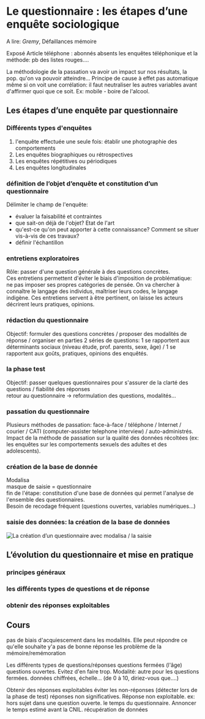 # Le questionnaire : les étapes d’une enquête sociologique

A lire: _Gremy_, Défaillances mémoire

Exposé Article téléphone : abonnés absents les enquêtes téléphonique et la méthode: pb des listes rouges....

La méthodologie de la passation va avoir un impact sur nos résultats, la pop. qu'on va pouvoir atteindre... Principe de cause à effet pas automatique même si on voit une corrélation: il faut neutraliser les autres variables avant d'affirmer quoi que ce soit. Ex: mobile - boire de l'alcool.

## Les étapes d’une enquête par questionnaire

### Différents types d'enquêtes

1. l'enquête effectuée une seule fois: établir une photographie des comportements
2. Les enquêtes biographiques ou rétrospectives
3. Les enquêtes répétitives ou périodiques
4. Les enquêtes longitudinales

### définition de l’objet d’enquête et constitution d’un questionnaire

Délimiter le champ de l'enquête:

* évaluer la faisabilité et contraintes
* que sait-on déjà de l'objet? Etat de l'art
* qu'est-ce qu'on peut apporter à cette connaissance? Comment se situer vis-à-vis de ces travaux?
* définir l'échantillon

### entretiens exploratoires

Rôle: passer d'une question générale à des questions concrètes.  
Ces entretiens permettent d'éviter le biais d'imposition de problématique: ne pas imposer ses propres catégories de pensée. On va chercher à connaître le langage des individus, maîtriser leurs codes, le langage indigène. Ces entretiens servent à être pertinent, on laisse les acteurs décrirent leurs pratiques, opinions.

### rédaction du questionnaire

Objectif: formuler des questions concrètes / proposer des modalités de réponse / organiser en parties 2 séries de questions: 1 se rapportent aux déterminants sociaux \(niveau étude, prof. parents, sexe, âge\) / 1 se rapportent aux goûts, pratiques, opinions des enquêtés.

### la phase test

Objectif: passer quelques questionnaires pour s'assurer de la clarté des questions / fiabilité des réponses  
retour au questionnaire -&gt; reformulation des questions, modalités...

### passation du questionnaire

Plusieurs méthodes de passation: face-à-face / téléphone / Internet / courier / CATI \(computer-assister telephone interview\) / auto-administrés. Impact de la méthode de passation sur la qualité des données récoltées \(ex: les enquêtes sur les comportements sexuels des adultes et des adolescents\).

### création de la base de donnée

Modalisa  
masque de saisie = questionnaire  
fin de l'étape: constitution d'une base de données qui permet l'analyse de l'ensemble des questionnaires.  
Besoin de recodage fréquent \(questions ouvertes, variables numériques...\)

### saisie des données: la création de la base de données

![La cre&#x301;ation d&#x2019;un questionnaire avec modalisa / la saisie](https://i.imgur.com/ZGVrDIh.png)

## L’évolution du questionnaire et mise en pratique

### principes généraux

### les différents types de questions et de réponse

### obtenir des réponses exploitables

## Cours

pas de biais d'acquiescement dans les modalités. Elle peut répondre ce qu'elle souhaite y'a pas de bonne réponse les problème de la mémoire/remémoration

Les différents types de questions/réponses questions fermées \(l'âge\) questions ouvertes. Evitez d'en faire trop. Modalité: autre pour les questions fermées. données chiffrées, échelle... \(de 0 à 10, diriez-vous que....\)

Obtenir des réponses exploitables éviter les non-réponses \(détecter lors de la phase de test\) réponses non significatives. Réponse non exploitable. ex: hors sujet dans une question ouverte. le temps du questionnaire. Annoncer le temps estimé avant la CNIL. récupération de données

